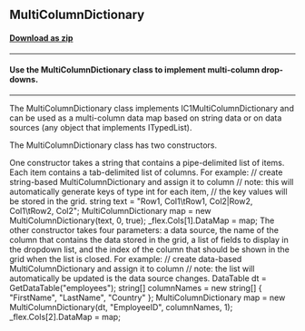 ## MultiColumnDictionary
#### [Download as zip](https://grapecity.github.io/DownGit/#/home?url=https://github.com/GrapeCity/ComponentOne-WinForms-Samples/tree/master/NetFramework\FlexGrid\CS\MultiColumnDictionary)
____
#### Use the MultiColumnDictionary class to implement multi-column drop-downs.
____
The MultiColumnDictionary class implements IC1MultiColumnDictionary and can be used as a multi-column data map based on string data or on data sources (any object that implements ITypedList). 

The MultiColumnDictionary class has two constructors. 

One constructor takes a string that contains a pipe-delimited list of items. Each item contains a tab-delimited list of columns. For example:  // create string-based MultiColumnDictionary and assign it to column // note: this will automatically generate keys of type int for each item, // the key values will be stored in the grid. string text = "Row1, Col1\tRow1, Col2|Row2, Col1\tRow2, Col2"; MultiColumnDictionary map = new MultiColumnDictionary(text, 0, true); _flex.Cols[1].DataMap = map;  The other constructor takes four parameters: a data source, the name of the column that contains the data stored in the grid, a list of fields to display in the dropdown list, and the index of the column that should be shown in the grid when the list is closed. For example:  // create data-based MultiColumnDictionary and assign it to column // note: the list will automatically be updated is the data source changes. DataTable dt = GetDataTable("employees"); string[] columnNames = new string[] { "FirstName", "LastName", "Country" }; MultiColumnDictionary map = new MultiColumnDictionary(dt, "EmployeeID", columnNames, 1); _flex.Cols[2].DataMap = map; 